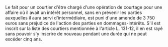Le fait pour un courtier d'être chargé d'une opération de courtage pour une affaire où il avait un intérêt personnel, sans en prévenir les parties auxquelles il aura servi d'intermédiaire, est puni d'une amende de 3 750 euros sans préjudice de l'action des parties en dommages-intérêts. S'il est inscrit sur la liste des courtiers mentionnée à l'article L. 131-12, il en est rayé sans pouvoir s'y inscrire de nouveau pendant une durée qui ne peut excéder cinq ans.
